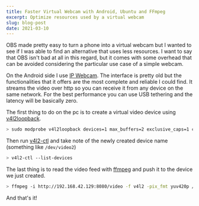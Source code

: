 ```yaml
---
title: Faster Virtual Webcam with Android, Ubuntu and FFmpeg
excerpt: Optimize resources used by a virtual webcam
slug: blog-post
date: 2021-03-10
---
```


OBS made pretty easy to turn a phone into a virtual webcam but I wanted to see if I was able to find an alternative that uses less resources. I want to say that OBS isn't bad at all in this regard, but it comes with some overhead that can be avoided considering the particular use case of a simple webcam.

On the Android side I use [IP Webcam](https://play.google.com/store/apps/details?id=com.pas.webcam&hl=en_US&gl=US). The interface is pretty old but the functionalities that it offers are the most complete and reliable I could find.
It streams the video over http so you can receive it from any device on the same network. For the best performance you can use USB tethering and the latency will be basically zero.

The first thing to do on the pc is to create a virtual video device using [v4l2loopback](https://github.com/umlaeute/v4l2loopback).

```bash
> sudo modprobe v4l2loopback devices=1 max_buffers=2 exclusive_caps=1 card_label="Virtual Webcam"
```

Then run [v4l2-ctl](http://manpages.ubuntu.com/manpages/focal/man1/v4l2-ctl.1.html) and take note of the newly created device name (something like `/dev/video2`)

```bash
> v4l2-ctl --list-devices
```

The last thing is to read the video feed with [ffmpeg](https://ffmpeg.org/) and push it to the device we just created.

```bash
> ffmpeg -i http://192.168.42.129:8080/video -f v4l2 -pix_fmt yuv420p /dev/video2
```

And that's it!
